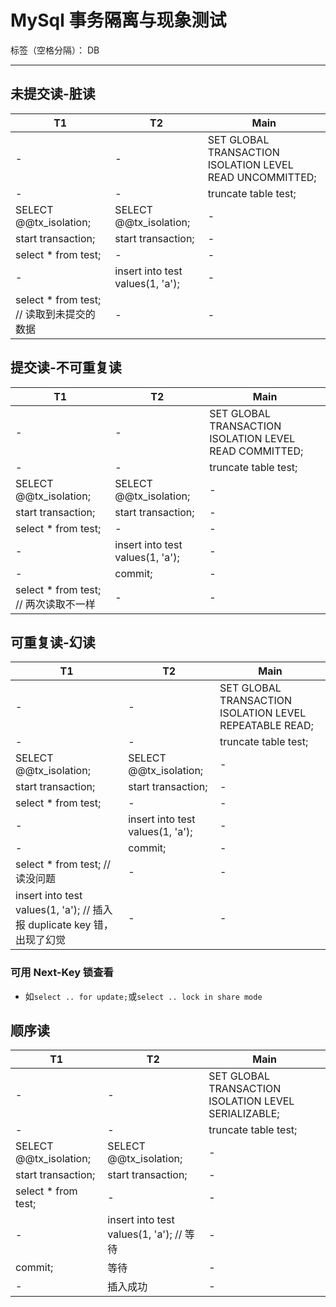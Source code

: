 # MySql 事务隔离与现象测试

标签（空格分隔）： DB

---

## 未提交读-脏读
T1 | T2 | Main
--- | --- | --- 
- | - | SET GLOBAL TRANSACTION ISOLATION LEVEL READ UNCOMMITTED;
- | - | truncate table test;
SELECT @@tx_isolation; | SELECT @@tx_isolation;  | - 
start transaction; | start transaction;  | - 
select * from test;  | - | - 
- | insert into test values(1, 'a');  | - 
select * from test; // 读取到未提交的数据 | -  | - 

## 提交读-不可重复读
T1 | T2 | Main
--- | --- | --- 
- | - | SET GLOBAL TRANSACTION ISOLATION LEVEL READ COMMITTED;
- | - | truncate table test;
SELECT @@tx_isolation; | SELECT @@tx_isolation;  | - 
start transaction; | start transaction;  | - 
select * from test;  | - | - 
- | insert into test values(1, 'a');  | - 
- | commit;  | - 
select * from test; // 两次读取不一样  | -  | - 

## 可重复读-幻读
T1 | T2 | Main
--- | --- | --- 
- | - | SET GLOBAL TRANSACTION ISOLATION LEVEL REPEATABLE READ;
- | - | truncate table test;
SELECT @@tx_isolation; | SELECT @@tx_isolation;  | - 
start transaction; | start transaction;  | - 
select * from test;  | - | - 
- | insert into test values(1, 'a');  | - 
- | commit;  | - 
select * from test; // 读没问题  | -  | - 
insert into test values(1, 'a'); // 插入报 duplicate key 错，出现了幻觉  | -  | - 

### 可用 Next-Key 锁查看
- 如`select .. for update;`或`select .. lock in share mode`

## 顺序读
T1 | T2 | Main
--- | --- | --- 
- | - | SET GLOBAL TRANSACTION ISOLATION LEVEL SERIALIZABLE;
- | - | truncate table test;
SELECT @@tx_isolation; | SELECT @@tx_isolation;  | - 
start transaction; | start transaction;  | - 
select * from test;  | - | - 
- | insert into test values(1, 'a'); // 等待  | - 
commit; | 等待  | - 
- | 插入成功  | -




